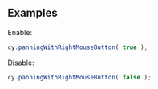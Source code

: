 ## Examples

Enable:
```js
cy.panningWithRightMouseButton( true );
```

Disable:
```js
cy.panningWithRightMouseButton( false );
```